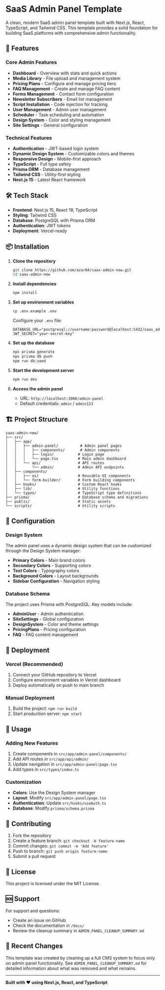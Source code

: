# SaaS Admin Panel Template

A clean, modern SaaS admin panel template built with Next.js, React, TypeScript, and Tailwind CSS. This template provides a solid foundation for building SaaS platforms with comprehensive admin functionality.

## 🚀 Features

### Core Admin Features
- **Dashboard** - Overview with stats and quick actions
- **Media Library** - File upload and management system
- **Pricing Plans** - Configure and manage pricing tiers
- **FAQ Management** - Create and manage FAQ content
- **Forms Management** - Contact form configuration
- **Newsletter Subscribers** - Email list management
- **Script Installation** - Code injection for tracking
- **User Management** - Admin user management
- **Scheduler** - Task scheduling and automation
- **Design System** - Color and styling management
- **Site Settings** - General configuration

### Technical Features
- **Authentication** - JWT-based login system
- **Dynamic Design System** - Customizable colors and themes
- **Responsive Design** - Mobile-first approach
- **TypeScript** - Full type safety
- **Prisma ORM** - Database management
- **Tailwind CSS** - Utility-first styling
- **Next.js 15** - Latest React framework

## 🛠️ Tech Stack

- **Frontend**: Next.js 15, React 19, TypeScript
- **Styling**: Tailwind CSS
- **Database**: PostgreSQL with Prisma ORM
- **Authentication**: JWT tokens
- **Deployment**: Vercel-ready

## 📦 Installation

1. **Clone the repository**
   ```bash
   git clone https://github.com/azar84/saas-admin-new.git
   cd saas-admin-new
   ```

2. **Install dependencies**
   ```bash
   npm install
   ```

3. **Set up environment variables**
   ```bash
   cp .env.example .env
   ```
   
   Configure your `.env` file:
   ```env
   DATABASE_URL="postgresql://username:password@localhost:5432/saas_admin"
   JWT_SECRET="your-secret-key"
   ```

4. **Set up the database**
   ```bash
   npx prisma generate
   npx prisma db push
   npm run db:seed
   ```

5. **Start the development server**
   ```bash
   npm run dev
   ```

6. **Access the admin panel**
   - URL: `http://localhost:3000/admin-panel`
   - Default credentials: `admin` / `admin123`

## 🏗️ Project Structure

```
saas-admin-new/
├── src/
│   ├── app/
│   │   ├── admin-panel/          # Admin panel pages
│   │   │   ├── components/       # Admin components
│   │   │   ├── login/           # Login page
│   │   │   └── page.tsx         # Main admin dashboard
│   │   └── api/                 # API routes
│   │       └── admin/           # Admin API endpoints
│   ├── components/
│   │   ├── ui/                  # Reusable UI components
│   │   └── form-builder/        # Form building components
│   ├── hooks/                   # Custom React hooks
│   ├── lib/                     # Utility functions
│   └── types/                   # TypeScript type definitions
├── prisma/                      # Database schema and migrations
├── public/                      # Static assets
└── scripts/                     # Utility scripts
```

## 🔧 Configuration

### Design System
The admin panel uses a dynamic design system that can be customized through the Design System manager:

- **Primary Colors** - Main brand colors
- **Secondary Colors** - Supporting colors
- **Text Colors** - Typography colors
- **Background Colors** - Layout backgrounds
- **Sidebar Configuration** - Navigation styling

### Database Schema
The project uses Prisma with PostgreSQL. Key models include:

- **AdminUser** - Admin authentication
- **SiteSettings** - Global configuration
- **DesignSystem** - Color and theme settings
- **PricingPlans** - Pricing configuration
- **FAQ** - FAQ content management

## 🚀 Deployment

### Vercel (Recommended)
1. Connect your GitHub repository to Vercel
2. Configure environment variables in Vercel dashboard
3. Deploy automatically on push to main branch

### Manual Deployment
1. Build the project: `npm run build`
2. Start production server: `npm start`

## 📝 Usage

### Adding New Features
1. Create components in `src/app/admin-panel/components/`
2. Add API routes in `src/app/api/admin/`
3. Update navigation in `src/app/admin-panel/page.tsx`
4. Add types in `src/types/index.ts`

### Customization
- **Colors**: Use the Design System manager
- **Layout**: Modify `src/app/admin-panel/page.tsx`
- **Authentication**: Update `src/hooks/useAuth.ts`
- **Database**: Modify `prisma/schema.prisma`

## 🤝 Contributing

1. Fork the repository
2. Create a feature branch: `git checkout -b feature-name`
3. Commit changes: `git commit -m 'Add feature'`
4. Push to branch: `git push origin feature-name`
5. Submit a pull request

## 📄 License

This project is licensed under the MIT License.

## 🆘 Support

For support and questions:
- Create an issue on GitHub
- Check the documentation in `/docs/`
- Review the cleanup summary in `ADMIN_PANEL_CLEANUP_SUMMARY.md`

## 🔄 Recent Changes

This template was created by cleaning up a full CMS system to focus only on admin panel functionality. See `ADMIN_PANEL_CLEANUP_SUMMARY.md` for detailed information about what was removed and what remains.

---

**Built with ❤️ using Next.js, React, and TypeScript**
